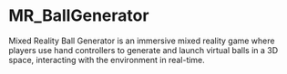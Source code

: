 # MR_BallGenerator
 Mixed Reality Ball Generator is an immersive mixed reality game where players use hand controllers to generate and launch virtual balls in a 3D space, interacting with the environment in real-time.
